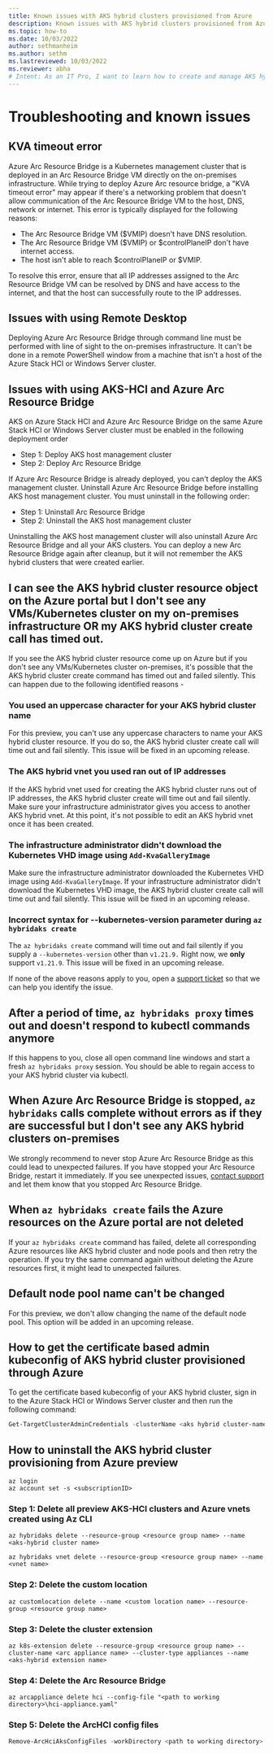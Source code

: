 ```yaml
---
title: Known issues with AKS hybrid clusters provisioned from Azure
description: Known issues with AKS hybrid clusters provisioned from Azure
ms.topic: how-to
ms.date: 10/03/2022
author: sethmanheim
ms.author: sethm 
ms.lastreviewed: 10/03/2022
ms.reviewer: abha
# Intent: As an IT Pro, I want to learn how to create and manage AKS hybrid clusters on-premises from Azure
---
```


# Troubleshooting and known issues

## KVA timeout error

Azure Arc Resource Bridge is a Kubernetes management cluster that is deployed in an Arc Resource Bridge VM directly on the on-premises infrastructure. While trying to deploy Azure Arc resource bridge, a "KVA timeout error" may appear if there's a networking problem that doesn't allow communication of the Arc Resource Bridge VM to the host, DNS, network or internet. This error is typically displayed for the following reasons:

- The Arc Resource Bridge VM ($VMIP) doesn't have DNS resolution.
- The Arc Resource Bridge VM ($VMIP) or $controlPlaneIP don't have internet access.
- The host isn't able to reach $controlPlaneIP or $VMIP.

To resolve this error, ensure that all IP addresses assigned to the Arc Resource Bridge VM can be resolved by DNS and have access to the internet, and that the host can successfully route to the IP addresses.

## Issues with using Remote Desktop

Deploying Azure Arc Resource Bridge through command line must be performed with line of sight to the on-premises infrastructure. It can't be done in a remote PowerShell window from a machine that isn't a host of the Azure Stack HCI or Windows Server cluster.

## Issues with using AKS-HCI and Azure Arc Resource Bridge

AKS on Azure Stack HCI and Azure Arc Resource Bridge on the same Azure Stack HCI or Windows Server cluster must be enabled in the following deployment order
- Step 1: Deploy AKS host management cluster 
- Step 2: Deploy Arc Resource Bridge 

If Azure Arc Resource Bridge is already deployed, you can't deploy the AKS management cluster. Uninstall Azure Arc Resource Bridge before installing AKS host management cluster. You must uninstall in the following order:
- Step 1: Uninstall Arc Resource Bridge
- Step 2: Uninstall the AKS host management cluster

Uninstalling the AKS host management cluster will also uninstall Azure Arc Resource Bridge and all your AKS clusters. You can deploy a new Arc Resource Bridge again after cleanup, but it will not remember the AKS hybrid clusters that were created earlier.

## I can see the AKS hybrid cluster resource object on the Azure portal but I don't see any VMs/Kubernetes cluster on my on-premises infrastructure OR my AKS hybrid cluster create call has timed out.
If you see the AKS hybrid cluster resource come up on Azure but if you don't see any VMs/Kubernetes cluster on-premises, it's possible that the AKS hybrid cluster create command has timed out and failed silently. This can happen due to the following identified reasons -

### You used an uppercase character for your AKS hybrid cluster name
For this preview, you can't use any uppercase characters to name your AKS hybrid cluster resource. If you do so, the AKS hybrid cluster create call will time out and fail silently. This issue will be fixed in an upcoming release.

### The AKS hybrid vnet you used ran out of IP addresses
If the AKS hybrid vnet used for creating the AKS hybrid cluster runs out of IP addresses, the AKS hybrid cluster create will time out and fail silently. Make sure your infrastructure administrator gives you access to another AKS hybrid vnet. At this point, it's not possible to edit an AKS hybrid vnet once it has been created.

### The infrastructure administrator didn't download the Kubernetes VHD image using `Add-KvaGalleryImage`
Make sure the infrastructure administrator downloaded the Kubernetes VHD image using `Add-KvaGalleryImage`. If your infrastructure administrator didn't download the Kubernetes VHD image, the AKS hybrid cluster create call will time out and fail silently. This issue will be fixed in an upcoming release.

### Incorrect syntax for --kubernetes-version parameter during `az hybridaks create`
The `az hybridaks create` command will time out and fail silently if you supply a `--kubernetes-version` other than `v1.21.9.` Right now, we **only** support `v1.21.9`. This issue will be fixed in an upcoming release.

If none of the above reasons apply to you, open a [support ticket](help-support.md) so that we can help you identify the issue.

## After a period of time, `az hybridaks proxy` times out and doesn't respond to kubectl commands anymore
If this happens to you, close all open command line windows and start a fresh `az hybridaks proxy` session. You should be able to regain access to your AKS hybrid cluster via kubectl.

## When Azure Arc Resource Bridge is stopped, `az hybridaks` calls complete without errors as if they are successful but I don't see any AKS hybrid clusters on-premises
We strongly recommend to never stop Azure Arc Resource Bridge as this could lead to unexpected failures. If you have stopped your Arc Resource Bridge, restart it immediately. If you see unexpected issues, [contact support](help-support.md) and let them know that you stopped Arc Resource Bridge.

## When `az hybridaks create` fails the Azure resources on the Azure portal are not deleted
If your `az hybridaks create` command has failed, delete all corresponding Azure resources like AKS hybrid cluster and node pools and then retry the operation. If you try the same command again without deleting the Azure resources first, it might lead to unexpected failures.

## Default node pool name can't be changed
For this preview, we don't allow changing the name of the default node pool. This option will be added in an upcoming release.

## How to get the certificate based admin kubeconfig of AKS hybrid cluster provisioned through Azure

To get the certificate based kubeconfig of your AKS hybrid cluster, sign in to the Azure Stack HCI or Windows Server cluster and then run the following command:

```powershell
Get-TargetClusterAdminCredentials -clusterName <aks hybrid cluster-name> -outfile <location where you want to store the target cluster kubeconfig> -kubeconfig <kubeconfig of Arc Resource Bridge>
```

## How to uninstall the AKS hybrid cluster provisioning from Azure preview

```azurecli
az login
az account set -s <subscriptionID>
```

### Step 1: Delete all preview AKS-HCI clusters and Azure vnets created using Az CLI

```azurecli
az hybridaks delete --resource-group <resource group name> --name <aks-hybrid cluster name>
```

```azurecli
az hybridaks vnet delete --resource-group <resource group name> --name <vnet name>
```

### Step 2: Delete the custom location

```azurecli
az customlocation delete --name <custom location name> --resource-group <resource group name>
```

### Step 3: Delete the cluster extension

```azurecli
az k8s-extension delete --resource-group <resource group name> --cluster-name <arc appliance name> --cluster-type appliances --name <aks-hybrid extension name>
```

### Step 4: Delete the Arc Resource Bridge

```azurecli
az arcappliance delete hci --config-file "<path to working directory>\hci-appliance.yaml"
```

### Step 5: Delete the ArcHCI config files

```powershell
Remove-ArcHciAksConfigFiles -workDirectory <path to working directory>
```
